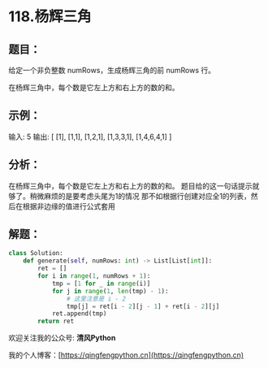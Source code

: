 # 118.杨辉三角

## 题目：

给定一个非负整数 numRows，生成杨辉三角的前 numRows 行。

在杨辉三角中，每个数是它左上方和右上方的数的和。

## 示例：

输入: 5
输出:
[
     [1],
    [1,1],
   [1,2,1],
  [1,3,3,1],
 [1,4,6,4,1]
]

## 分析：

在杨辉三角中，每个数是它左上方和右上方的数的和。
题目给的这一句话提示就够了。稍微麻烦的是要考虑头尾为1的情况
那不如根据行创建对应全1的列表，然后在根据非边缘的值进行公式套用

## 解题：

```python
class Solution:
    def generate(self, numRows: int) -> List[List[int]]:
        ret = []
        for i in range(1, numRows + 1):
            tmp = [1 for _ in range(i)]
            for j in range(1, len(tmp) - 1):
                # 这里注意是 i - 2
                tmp[j] = ret[i - 2][j - 1] + ret[i - 2][j]
            ret.append(tmp)
        return ret
```

欢迎关注我的公众号: **清风Python**

我的个人博客：[https://qingfengpython.cn](https://qingfengpython.cn)